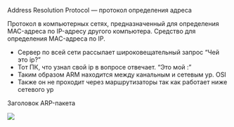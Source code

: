 Address Resolution Protocol — протокол определения адреса

Протокол в компьютерных сетях, предназначенный для определения MAC-адреса по IP-адресу другого компьютера.
Средство для определения MAC-адреса по IP.

- Сервер по всей сети рассылает широковещательный запрос “Чей это ip?”
- Тот ПК, что узнал свой ip в вопросе отвечает. “Это мой <IP>:<MAC>”
- Таким образом ARM находится между канальным и сетевым ур. OSI
- Также он не проходит через маршрутизаторы так как работает ниже сетевого ур

Заголовок ARP-пакета

<img src="https://raw.githubusercontent.com/xxl601/xxl601.github.io/main/arp/1.png">
